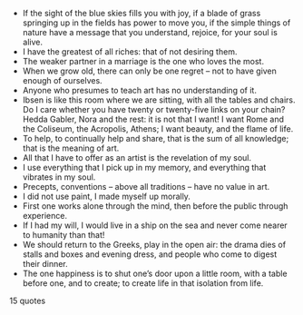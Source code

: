  - If the sight of the blue skies fills you with joy, if a blade of grass springing up in the fields has power to move you, if the simple things of nature have a message that you understand, rejoice, for your soul is alive.
 - I have the greatest of all riches: that of not desiring them.
 - The weaker partner in a marriage is the one who loves the most.
 - When we grow old, there can only be one regret – not to have given enough of ourselves.
 - Anyone who presumes to teach art has no understanding of it.
 - Ibsen is like this room where we are sitting, with all the tables and chairs. Do I care whether you have twenty or twenty-five links on your chain? Hedda Gabler, Nora and the rest: it is not that I want! I want Rome and the Coliseum, the Acropolis, Athens; I want beauty, and the flame of life.
 - To help, to continually help and share, that is the sum of all knowledge; that is the meaning of art.
 - All that I have to offer as an artist is the revelation of my soul.
 - I use everything that I pick up in my memory, and everything that vibrates in my soul.
 - Precepts, conventions – above all traditions – have no value in art.
 - I did not use paint, I made myself up morally.
 - First one works alone through the mind, then before the public through experience.
 - If I had my will, I would live in a ship on the sea and never come nearer to humanity than that!
 - We should return to the Greeks, play in the open air: the drama dies of stalls and boxes and evening dress, and people who come to digest their dinner.
 - The one happiness is to shut one’s door upon a little room, with a table before one, and to create; to create life in that isolation from life.

15 quotes